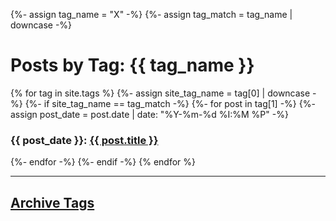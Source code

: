 {%- assign tag_name = "X" -%}
{%- assign tag_match = tag_name | downcase -%}

<h1>Posts by Tag: {{ tag_name }}</h1>

{% for tag in site.tags %}
  {%- assign site_tag_name = tag[0] | downcase -%}
  {%- if site_tag_name == tag_match -%}
    {%- for post in tag[1] -%}
      {%- assign post_date = post.date | date: "%Y-%m-%d %I:%M %P" -%}
      <h3>{{ post_date }}: <a href="{{ post.url }}">{{ post.title }}</a></h3>
    {%- endfor -%}
  {%- endif -%}
{% endfor %}

----

## [Archive Tags](../all-tags.md)
